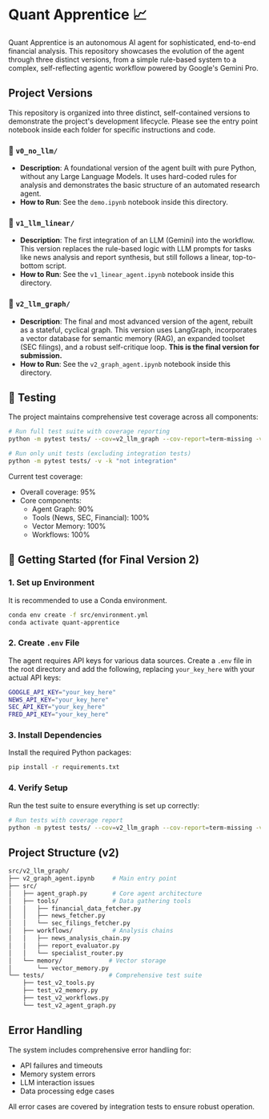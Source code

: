 # Quant Apprentice 📈

Quant Apprentice is an autonomous AI agent for sophisticated, end-to-end financial analysis.
This repository showcases the evolution of the agent through three distinct versions, from a simple
rule-based system to a complex, self-reflecting agentic workflow powered by Google's Gemini Pro.

## Project Versions

This repository is organized into three distinct, self-contained versions to demonstrate the project's 
development lifecycle. Please see the entry point notebook inside each folder for specific instructions and code.

### 📁 `v0_no_llm/`

* **Description**: A foundational version of the agent built with pure Python, without any Large Language Models. 
It uses hard-coded rules for analysis and demonstrates the basic structure of an automated research agent.
* **How to Run**: See the `demo.ipynb` notebook inside this directory.

### 📁 `v1_llm_linear/`

* **Description**: The first integration of an LLM (Gemini) into the workflow. 
This version replaces the rule-based logic with LLM prompts for tasks like news analysis and report synthesis, 
but still follows a linear, top-to-bottom script.
* **How to Run**: See the `v1_linear_agent.ipynb` notebook inside this directory.

### 📁 `v2_llm_graph/`

* **Description**: The final and most advanced version of the agent, rebuilt as a stateful, cyclical graph.
This version uses LangGraph, incorporates a vector database for semantic memory (RAG), an expanded toolset
(SEC filings), and a robust self-critique loop. **This is the final version for submission.**
* **How to Run**: See the `v2_graph_agent.ipynb` notebook inside this directory.

## 🧪 Testing

The project maintains comprehensive test coverage across all components:

```bash
# Run full test suite with coverage reporting
python -m pytest tests/ --cov=v2_llm_graph --cov-report=term-missing -v

# Run only unit tests (excluding integration tests)
python -m pytest tests/ -v -k "not integration"
```

Current test coverage:
- Overall coverage: 95%
- Core components:
  - Agent Graph: 90%
  - Tools (News, SEC, Financial): 100%
  - Vector Memory: 100%
  - Workflows: 100%

## 🚀 Getting Started (for Final Version 2)

### 1. Set up Environment

It is recommended to use a Conda environment.

```bash
conda env create -f src/environment.yml
conda activate quant-apprentice
```

### 2. Create `.env` File

The agent requires API keys for various data sources. Create a `.env` file in the root directory and 
add the following, replacing `your_key_here` with your actual API keys:

```bash
GOOGLE_API_KEY="your_key_here"
NEWS_API_KEY="your_key_here"
SEC_API_KEY="your_key_here"
FRED_API_KEY="your_key_here"
```

### 3. Install Dependencies

Install the required Python packages:

```bash
pip install -r requirements.txt
```

### 4. Verify Setup

Run the test suite to ensure everything is set up correctly:

```bash
# Run tests with coverage report
python -m pytest tests/ --cov=v2_llm_graph --cov-report=term-missing -v
```

## Project Structure (v2)

```bash
src/v2_llm_graph/
├── v2_graph_agent.ipynb     # Main entry point
├── src/
│   ├── agent_graph.py       # Core agent architecture
│   ├── tools/               # Data gathering tools
│   │   ├── financial_data_fetcher.py
│   │   ├── news_fetcher.py
│   │   └── sec_filings_fetcher.py
│   ├── workflows/           # Analysis chains
│   │   ├── news_analysis_chain.py
│   │   ├── report_evaluator.py
│   │   └── specialist_router.py
│   └── memory/             # Vector storage
│       └── vector_memory.py
└── tests/                  # Comprehensive test suite
    ├── test_v2_tools.py
    ├── test_v2_memory.py
    ├── test_v2_workflows.py
    └── test_v2_agent_graph.py
```

## Error Handling

The system includes comprehensive error handling for:

* API failures and timeouts
* Memory system errors
* LLM interaction issues
* Data processing edge cases

All error cases are covered by integration tests to ensure robust operation.
